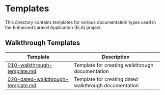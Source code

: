 # Templates

This directory contains templates for various documentation types used in the Enhanced Laravel Application (ELA) project.

## Walkthrough Templates

| Template | Description |
| --- | --- |
| [010-walkthrough-template.md](010-walkthrough-template.md) | Template for creating walkthrough documentation |
| [020-dated-walkthrough-template.md](020-dated-walkthrough-template.md) | Template for creating dated walkthrough documentation |

